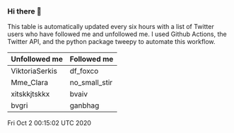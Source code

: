 ### Hi there 👋

This table is automatically updated every six hours with a list of Twitter users who have followed me and unfollowed me. I used Github Actions, the Twitter API, and the python package tweepy to automate this workflow.

| Unfollowed me |  Followed me |
| --- | --- |
|ViktoriaSerkis|df_foxco|
|Mme_Clara|no_small_stir|
|xitskkjtskkx|bvaiv|
|bvgri|ganbhag|
Fri Oct  2 00:15:02 UTC 2020
